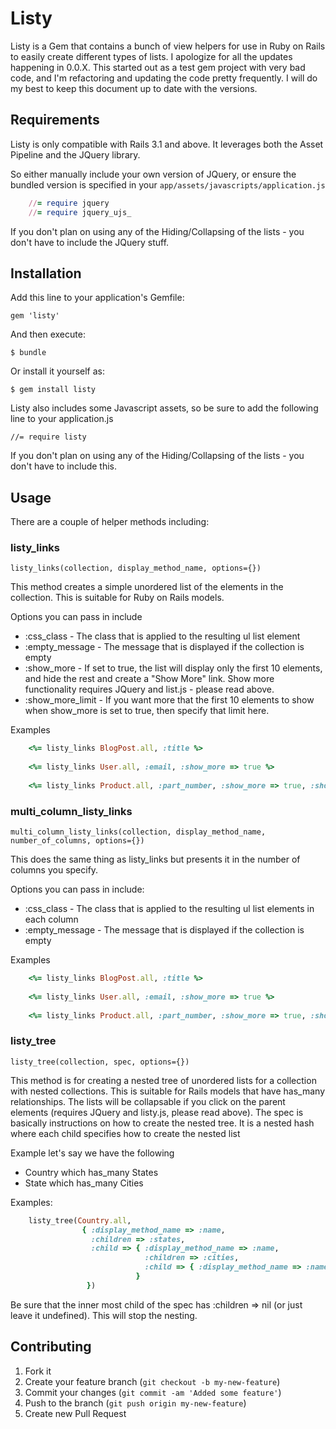 # Listy

Listy is a Gem that contains a bunch of view helpers for use in Ruby on Rails to easily create different types of lists.
I apologize for all the updates happening in 0.0.X. This started out as a test gem project with very bad code, and I'm refactoring and updating the code pretty frequently.
I will do my best to keep this document up to date with the versions.

## Requirements

Listy is only compatible with Rails 3.1 and above.
It leverages both the Asset Pipeline and the JQuery library.

So either manually include your own version of JQuery, or ensure the bundled version is specified in your `app/assets/javascripts/application.js`

```ruby
	//= require jquery
	//= require jquery_ujs_
```

If you don't plan on using any of the Hiding/Collapsing of the lists - you don't have to include the JQuery stuff.

## Installation

Add this line to your application's Gemfile:

    gem 'listy'

And then execute:

    $ bundle

Or install it yourself as:

    $ gem install listy

Listy also includes some Javascript assets, so be sure to add the following line to your application.js

	//= require listy

If you don't plan on using any of the Hiding/Collapsing of the lists - you don't have to include this.

## Usage

There are a couple of helper methods including:

### listy_links

	listy_links(collection, display_method_name, options={})

This method creates a simple unordered list of the elements in the collection. This is suitable for Ruby on Rails models.

Options you can pass in include

* :css_class - The class that is applied to the resulting ul list element
* :empty_message - The message that is displayed if the collection is empty
* :show_more - If set to true, the list will display only the first 10 elements, and hide the rest and create a "Show More" link. Show more functionality requires JQuery and list.js - please read above.
* :show_more_limit - If you want more that the first 10 elements to show when show_more is set to true, then specify that limit here.

Examples

```ruby
	<%= listy_links BlogPost.all, :title %>
	
	<%= listy_links User.all, :email, :show_more => true %>
	
	<%= listy_links Product.all, :part_number, :show_more => true, :show_more_limit => 100, :css_class => "products-list" %>
```
### multi_column_listy_links

	multi_column_listy_links(collection, display_method_name, number_of_columns, options={})

This does the same thing as listy_links but presents it in the number of columns you specify.

Options you can pass in include:

* :css_class - The class that is applied to the resulting ul list elements in each column
* :empty_message - The message that is displayed if the collection is empty

Examples

```ruby
	<%= listy_links BlogPost.all, :title %>
	
	<%= listy_links User.all, :email, :show_more => true %>
	
	<%= listy_links Product.all, :part_number, :show_more => true, :show_more_limit => 100, :css_class => "products-list" %>
```

### listy_tree

	listy_tree(collection, spec, options={})

This method is for creating a nested tree of unordered lists for a collection with nested collections. 
This is suitable for Rails models that have has_many relationships. The lists will be collapsable if you click on the parent elements (requires JQuery and listy.js, please read above).
The spec is basically instructions on how to create the nested tree. It is a nested hash where each child specifies how to create the nested list

Example let's say we have the following

* Country which has_many States
* State which has_many Cities

Examples:

```ruby
	listy_tree(Country.all, 
				{ :display_method_name => :name, 
				  :children => :states, 
				  :child => { :display_method_name => :name, 
							  :children => :cities, 
							  :child => { :display_method_name => :name }
							}
				 })
```

Be sure that the inner most child of the spec has :children => nil (or just leave it undefined). This will stop the nesting.


## Contributing

1. Fork it
2. Create your feature branch (`git checkout -b my-new-feature`)
3. Commit your changes (`git commit -am 'Added some feature'`)
4. Push to the branch (`git push origin my-new-feature`)
5. Create new Pull Request

